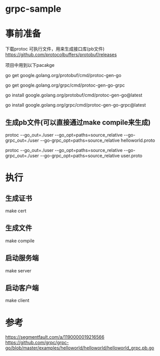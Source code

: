 # grpc-sample

# 事前准备
下载protoc 可执行文件，用来生成接口库(pb文件)
https://github.com/protocolbuffers/protobuf/releases

项目中用到以下pacakge

go get google.golang.org/protobuf/cmd/protoc-gen-go   

go get google.golang.org/grpc/cmd/protoc-gen-go-grpc

go install google.golang.org/protobuf/cmd/protoc-gen-go@latest

go install google.golang.org/grpc/cmd/protoc-gen-go-grpc@latest

## 生成pb文件(可以直接通过make compile来生成)
protoc --go_out=./user --go_opt=paths=source_relative --go-grpc_out=./user --go-grpc_opt=paths=source_relative helloworld.proto

protoc --go_out=./user --go_opt=paths=source_relative --go-grpc_out=./user --go-grpc_opt=paths=source_relative user.proto

# 执行
## 生成证书
make cert

## 生成文件
make compile

## 启动服务端
make server

## 启动客户端
make client

# 参考
https://segmentfault.com/a/1190000019216566
https://github.com/grpc/grpc-go/blob/master/examples/helloworld/helloworld/helloworld_grpc.pb.go
